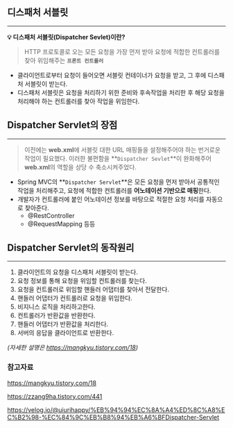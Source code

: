 ## 디스패처 서블릿

---

<aside>

**💡 디스패처 서블릿(Dispatcher Sevlet)이란?**

</aside>

> HTTP 프로토콜로 오는 모든 요청을 가장 먼저 받아 요청에 적합한 컨트롤러를 찾아 위임해주는 **`프론트 컨트롤러`**
> 

- 클라이언트로부터 요청이 들어오면 서블릿 컨테이너가 요청을 받고, 그 후에 디스패처 서블릿이 받는다.
- 디스패처 서블릿은 요청을 처리하기 위한 준비와 후속작업을 처리한 후 해당 요청을 처리해야 하는 컨트롤러를 찾아 작업을 위임한다.

## Dispatcher Servlet의 장점

---

> 이전에는 **web.xml**에 서블릿 대한 URL 매핑들을 설정해주어야 하는 번거로운 작업이 필요했다.
이러한 불편함을 **`Dispatcher Sevlet`**이 완화해주어 **web.xml**의 역할을 상당 수 축소시켜주었다.
> 
- Spring MVC의 **`Dispatcher Servlet`**은 모든 요청을 먼저 받아서 공통적인 작업을 처리해주고, 요청에 적합한 컨트롤러를 **어노테이션 기반으로 매핑**한다.
- 개발자가 컨트롤러에 붙인 어노테이션 정보를 바탕으로 적절한 요청 처리를 자동으로 찾아준다.
    - @RestController
    - @RequestMapping 등등

## Dispatcher Servlet의 동작원리

---

1. 클라이언트의 요청을 디스패처 서블릿이 받는다.
2. 요청 정보를 통해 요청을 위임할 컨트롤러를 찾는다.
3. 요청을 컨트롤러로 위임할 핸들러 어댑터를 찾아서 전달한다.
4. 핸들러 어댑터가 컨트롤러로 요청을 위임한다.
5. 비지니스 로직을 처리하고한다.
6. 컨트롤러가 반환값을 반환한다.
7. 핸들러 어댑터가 반환값을 처리한다.
8. 서버의 응답을 클라이언트로 반환한다.

*(자세한 설명은 https://mangkyu.tistory.com/18)*

### 참고자료

https://mangkyu.tistory.com/18

https://zzang9ha.tistory.com/441

https://velog.io/@uiurihappy/%EB%94%94%EC%8A%A4%ED%8C%A8%EC%B2%98-%EC%84%9C%EB%B8%94%EB%A6%BFDispatcher-Servlet
